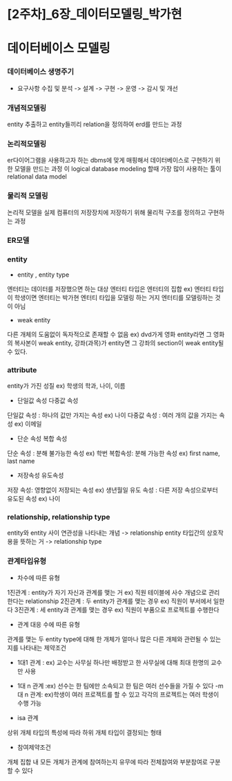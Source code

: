 # [2주차]_6장_데이터모델링_박가현

# 데이터베이스 모델링

### 데이터베이스 생명주기

- 요구사항 수집 및 분석 -> 설계 -> 구현 -> 운영 -> 감시 및 개선

### 개념적모델링

entity 추출하고 entity들끼리 relation을 정의하여 erd를 만드는 과정

### 논리적모델링

er다이어그램을 사용하고자 하는 dbms에 맞게 매핑해서 데이터베이스로 구현하기 위한
모델을 만드는 과정
이 logical database modeling 할때 가장 많이 사용하는 툴이 relational data model

### 물리적 모델링

논리적 모델을 실제 컴퓨터의 저장장치에 저장하기 위해 물리적 구조를 정의하고 구현하는 과정

### ER모델

### entity

- entity , entity type

엔터티는 데이터를 저장했으면 하는 대상
엔터티 타입은 엔터티의 집합
ex) 엔터티 타입이 학생이면 엔터티는 박가현
엔터티 타입을 모델링 하는 거지 엔터티를 모델링하는 것이 아님

- weak entity

다른 개체의 도움없이 독자적으로 존재할 수 없음
ex) dvd가게 영화 entity라면 그 영화의 복사본이 weak entity, 강좌(과목)가 entity면 그 강좌의 section이 weak entity될 수 있다. 

### attribute

entity가 가진 성질
ex) 학생의 학과, 나이, 이름

- 단일값 속성 다중값 속성

단일값 속성 : 하나의 값만 가지는 속성 ex) 나이
다중값 속성 : 여러 개의 값을 가지는 속성 ex) 이메일

- 단순 속성 복합 속성

단순 속성 : 분해 불가능한 속성 ex) 학번
복합속성:  분해 가능한 속성 ex) first name, last name

- 저장속성 유도속성

저장 속성: 영향없이 저장되는 속성 ex) 생년월일
유도 속성 : 다른 저장 속성으로부터 유도된 속성 ex) 나이

### relationship, relationship type

entity와 entity 사이 연관성을 나타내는 개념 -> relationship
entity 타입간의 상호작용을 뜻하는 거 -> relationship type

### 관계타입유형

- 차수에 따른 유형

1진관계 : entity가 자기 자신과 관계를 맺는 거 ex) 직원 테이블에 사수 개념으로 관리한다는 relationship
2진관계 : 두 entity가 관계를 맺는 경우 ex) 직원이 부서에서 일한다
3진관계 : 세 entity과 관계를 맺는 경우  ex) 직원이 부품으로 프로젝트를 수행한다

- 관계 대응 수에 따른 유형

관계를 맺는 두 entity type에 대해 한 개체가 얼마나 많은 다른 개체와 관련될 수 있는지를 나타내는 제약조건
- 1대1 관계 : ex) 교수는 사무실 하나만 배정받고 한 사무실에 대해 최대 한명의 교수만 사용
- 1대 n 관계 :ex) 선수는 한 팀에만 소속되고 한 팀은 여러 선수들을 가질 수 있다
-m 대 n 관계: ex)학생이 여러 프로젝트를 할 수 있고 각각의 프로젝트는 여러 학생이 수행 가능

- isa 관계

상위 개체 타입의 특성에 따라 하위 개체 타입이 결정되는 형태

- 참여제약조건

개체 집합 내 모든 개체가 관계에 참여하는지 유무에 따라 전체참여와 부분참여로 구분할 수 있다